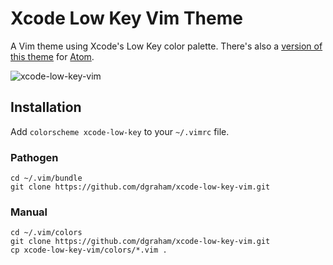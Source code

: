 # Xcode Low Key Vim Theme

A Vim theme using Xcode's Low Key color palette. There's also a
[version of this theme](https://github.com/dgraham/xcode-low-key-syntax)
for [Atom](https://atom.io).

![xcode-low-key-vim](https://cloud.githubusercontent.com/assets/122102/3871181/94d65df4-20f0-11e4-913e-32365882432c.png)

## Installation

Add `colorscheme xcode-low-key` to your `~/.vimrc` file.

### Pathogen

```
cd ~/.vim/bundle
git clone https://github.com/dgraham/xcode-low-key-vim.git
```

### Manual

```
cd ~/.vim/colors
git clone https://github.com/dgraham/xcode-low-key-vim.git
cp xcode-low-key-vim/colors/*.vim .
```
